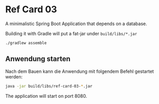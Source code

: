 # Ref Card 03

A minimalistic Spring Boot Application that depends on a database.

Building it with Gradle will put a fat-jar under `build/libs/*.jar`
```bash
./gradlew assemble
```

## Anwendung starten

Nach dem Bauen kann die Anwendung mit folgendem Befehl gestartet werden:

```bash
java -jar build/libs/ref-card-03-*.jar
```

The application will start on port 8080.
